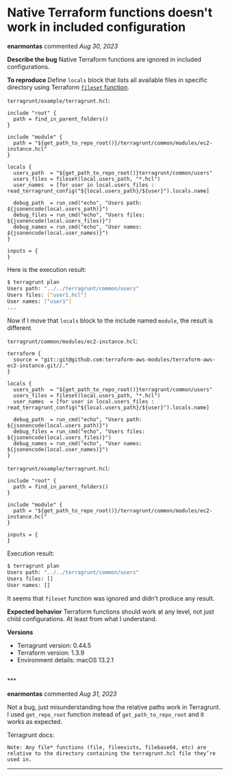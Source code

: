 # Native Terraform functions doesn't work in included configuration

**enarmontas** commented *Aug 30, 2023*

**Describe the bug**
Native Terraform functions are ignored in included configurations.

**To reproduce**
Define `locals` block that lists all available files in specific directory using Terraform [`fileset` function](https://developer.hashicorp.com/terraform/language/functions/fileset).

`terragrunt/example/terragrunt.hcl`:
```hcl
include "root" {
  path = find_in_parent_folders()
}

include "module" {
  path = "${get_path_to_repo_root()}/terragrunt/common/modules/ec2-instance.hcl"
}

locals {
  users_path  = "${get_path_to_repo_root()}terragrunt/common/users"
  users_files = fileset(local.users_path, "*.hcl")
  user_names  = [for user in local.users_files : read_terragrunt_config("${local.users_path}/${user}").locals.name]

  debug_path  = run_cmd("echo", "Users path: ${jsonencode(local.users_path)}")
  debug_files = run_cmd("echo", "Users files: ${jsonencode(local.users_files)}")
  debug_names = run_cmd("echo", "User names: ${jsonencode(local.user_names)}")
}

inputs = {
}
```
Here is the execution result:

```bash
$ terragrunt plan                                                                                                                                                                                                                        
Users path: "../../terragrunt/common/users"
Users files: ["user1.hcl"]
User names: ["user1"]
...
```

Now if I move that `locals` block to the include named `module`, the result is different.

`terragrunt/common/modules/ec2-instance.hcl`:
```
terraform {
  source = "git::git@github.com:terraform-aws-modules/terraform-aws-ec2-instance.git//."
}

locals {
  users_path  = "${get_path_to_repo_root()}terragrunt/common/users"
  users_files = fileset(local.users_path, "*.hcl")
  user_names  = [for user in local.users_files : read_terragrunt_config("${local.users_path}/${user}").locals.name]

  debug_path  = run_cmd("echo", "Users path: ${jsonencode(local.users_path)}")
  debug_files = run_cmd("echo", "Users files: ${jsonencode(local.users_files)}")
  debug_names = run_cmd("echo", "User names: ${jsonencode(local.user_names)}")
}
```
`terragrunt/example/terragrunt.hcl`:
```hcl
include "root" {
  path = find_in_parent_folders()
}

include "module" {
  path = "${get_path_to_repo_root()}/terragrunt/common/modules/ec2-instance.hcl"
}

inputs = {
}
```

Execution result:
```bash
$ terragrunt plan                                                                                                                                                                                                                        
Users path: "../../terragrunt/common/users"
Users files: []
User names: []
```

It seems that `fileset` function was ignored and didn't produce any result.

**Expected behavior**
Terraform functions should work at any level, not just child configurations. At least from what I understand.

**Versions**
- Terragrunt version: 0.44.5
- Terraform version: 1.3.9
- Environment details: macOS 13.2.1
<br />
***


**enarmontas** commented *Aug 31, 2023*

Not a bug, just misunderstanding how the relative paths work in Terragrunt. I used `get_repo_root` function instead of `get_path_to_repo_root` and it works as expected.

Terragrunt docs:
```
Note: Any file* functions (file, fileexists, filebase64, etc) are relative to the directory containing the terragrunt.hcl file they’re used in.
```
***

